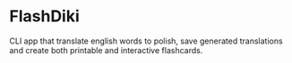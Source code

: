 # FlashDiki
CLI app that translate english words to polish, save generated translations and create both printable and interactive flashcards.
